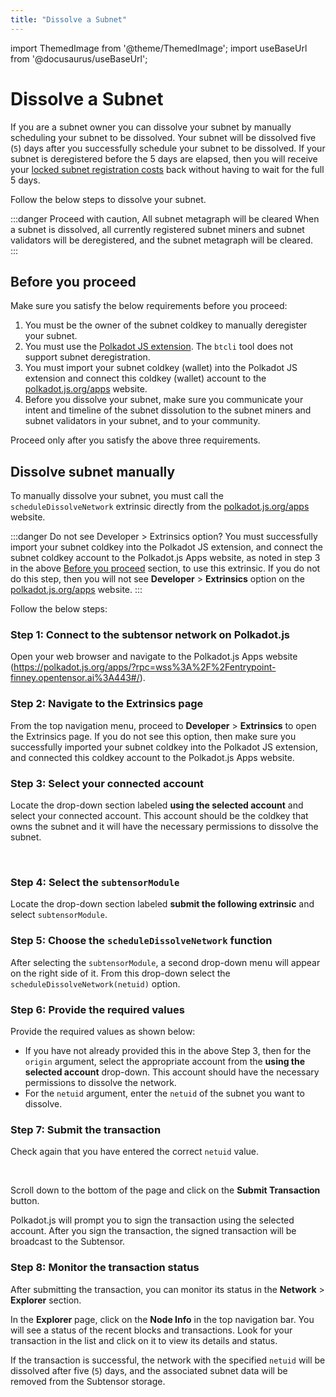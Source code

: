 ```yaml
---
title: "Dissolve a Subnet"
---
```


import ThemedImage from '@theme/ThemedImage';
import useBaseUrl from '@docusaurus/useBaseUrl';

# Dissolve a Subnet

If you are a subnet owner you can dissolve your subnet by manually scheduling your subnet to be dissolved. Your subnet will be dissolved five (`5`) days after you successfully schedule your subnet to be dissolved. If your subnet is deregistered before the 5 days are elapsed, then you will receive your [locked subnet registration costs](./recycled-tao.md#tao-is-locked) back without having to wait for the full 5 days.

Follow the below steps to dissolve your subnet. 

:::danger Proceed with caution, All subnet metagraph will be cleared
When a subnet is dissolved, all currently registered subnet miners and subnet validators will be deregistered, and the subnet metagraph will be cleared.  
:::


## Before you proceed

Make sure you satisfy the below requirements before you proceed:

1. You must be the owner of the subnet coldkey to manually deregister your subnet.
2. You must use the [Polkadot JS extension](https://polkadot.js.org/extension/). The `btcli` tool does not support subnet deregistration.
3. You must import your subnet coldkey (wallet) into the Polkadot JS extension and connect this coldkey (wallet) account to the [polkadot.js.org/apps](https://polkadot.js.org/apps/?rpc=wss%3A%2F%2Fentrypoint-finney.opentensor.ai%3A443#/explorer) website. 
4. Before you dissolve your subnet, make sure you communicate your intent and timeline of the subnet dissolution to the subnet miners and subnet validators in your subnet, and to your community.

Proceed only after you satisfy the above three requirements.

## Dissolve subnet manually

To manually dissolve your subnet, you must call the `scheduleDissolveNetwork` extrinsic directly from the [polkadot.js.org/apps](https://polkadot.js.org/apps/?rpc=wss%3A%2F%2Fentrypoint-finney.opentensor.ai%3A443#/extrinsics) website. 

:::danger Do not see Developer > Extrinsics option?
You must successfully import your subnet coldkey into the Polkadot JS extension, and connect the subnet coldkey account to the Polkadot.js Apps website, as noted in step 3 in the above [Before you proceed](#before-you-proceed) section, to use this extrinsic. If you do not do this step, then you will not see **Developer** > **Extrinsics** option on the [polkadot.js.org/apps](https://polkadot.js.org/apps/?rpc=wss%3A%2F%2Fentrypoint-finney.opentensor.ai%3A443#/extrinsics) website. 
:::

Follow the below steps:

### Step 1: Connect to the subtensor network on Polkadot.js

Open your web browser and navigate to the Polkadot.js Apps website (https://polkadot.js.org/apps/?rpc=wss%3A%2F%2Fentrypoint-finney.opentensor.ai%3A443#/).

### Step 2: Navigate to the Extrinsics page

From the top navigation menu, proceed to **Developer** > **Extrinsics** to open the Extrinsics page. If you do not see this option, then make sure you successfully imported your subnet coldkey into the Polkadot JS extension, and connected this coldkey account to the Polkadot.js Apps website. 

### Step 3: Select your connected account

Locate the drop-down section labeled **using the selected account** and select your connected account. This account should be the coldkey that owns the subnet and it will have the necessary permissions to dissolve the subnet.


<center>
<ThemedImage
alt="'1-Dissolving a subnet'"
sources={{
    light: useBaseUrl('/img/docs/1-schedule-dissolve-network.png'),
    dark: useBaseUrl('/img/docs/1-schedule-dissolve-network.png'),
}}
style={{width: 900}}
/>
</center>

<br />


### Step 4: Select the `subtensorModule`

Locate the drop-down section labeled **submit the following extrinsic** and select `subtensorModule`.

### Step 5: Choose the `scheduleDissolveNetwork` function 

After selecting the `subtensorModule`, a second drop-down menu will appear on the right side of it. From this drop-down select the `scheduleDissolveNetwork(netuid)`  option. 

### Step 6: Provide the required values

Provide the required values as shown below:

- If you have not already provided this in the above Step 3, then for the `origin` argument, select the appropriate account from the **using the selected account** drop-down. This account should have the necessary permissions to dissolve the network.
- For the `netuid` argument, enter the `netuid` of the subnet you want to dissolve. 

### Step 7: Submit the transaction

Check again that you have entered the correct `netuid` value.


<center>
<ThemedImage
alt="'1-Dissolving a subnet'"
sources={{
    light: useBaseUrl('/img/docs/2-schedule-dissolve-network.png'),
    dark: useBaseUrl('/img/docs/2-schedule-dissolve-network.png'),
}}
style={{width: 900}}
/>
</center>

<br />


Scroll down to the bottom of the page and click on the **Submit Transaction** button.

Polkadot.js will prompt you to sign the transaction using the selected account.
After you sign the transaction, the signed transaction will be broadcast to the Subtensor.

### Step 8: Monitor the transaction status

After submitting the transaction, you can monitor its status in the **Network** > **Explorer** section. 

In the **Explorer** page, click on the **Node Info** in the top navigation bar. You will see a status of the recent blocks and transactions. Look for your transaction in the list and click on it to view its details and status.

If the transaction is successful, the network with the specified `netuid` will be dissolved after five (`5`) days, and the associated subnet data will be removed from the Subtensor storage.

